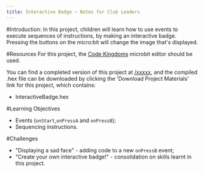 ```yaml
---
title: Interactive Badge — Notes for Club Leaders
---
```


#Introduction:
In this project, children will learn how to use events to execute sequences of instructions, by making an interactive badge. Pressing the buttons on the micro:bit will change the image that's displayed.

#Resources
For this project, the [Code Kingdoms](http://jumpto.cc/mb-new) microbit editor should be used.

You can find a completed version of this project at <a href="http://">/xxxxx</a>, and the compiled .hex file can be downloaded by clicking the 'Download Project Materials' link for this project, which contains:

+ InteractiveBadge.hex

#Learning Objectives
+ Events (`onStart`,`onPressA` and `onPressB`);
+ Sequencing instructions.

#Challenges
+ "Displaying a sad face" - adding code to a new `onPressB` event;
+ "Create your own interactive badge!" - consolidation on skills learnt in this project.
